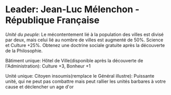 # Leader: Jean-Luc Mélenchon - République Française

*Unité du peuple*: Le mécontentement lié à la population des villes est divisé par deux, mais celui lié au nombre de villes est augmenté de 50%. Science et Culture +25%. Obtenez une doctrine sociale gratuite après la découverte de la Philosophie.

Bâtiment unique: Hôtel de Ville(disponible après la découverte de l'Administration): Culture +3, Bonheur +1

Unité unique: Citoyen insoumis(remplace le Général illustre): Puissante unité, qui ne peut pas combattre mais peut rallier les unités barbares à votre cause et déclencher un age d'or
